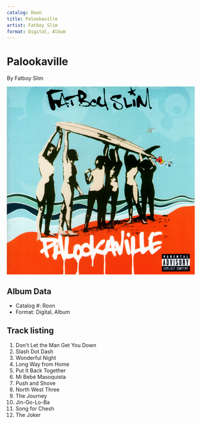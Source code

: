 ```yaml
---
catalog: Roon
title: Palookaville
artist: Fatboy Slim
format: Digital, Album
---
```


# Palookaville

By Fatboy Slim

![](../../assets/albumcovers/Fatboy_Slim-Palookaville.png)

## Album Data

- Catalog #: Roon
- Format: Digital, Album


## Track listing


1. Don't Let the Man Get You Down
2. Slash Dot Dash
3. Wonderful Night
4. Long Way from Home
5. Put It Back Together
6. Mi Bebé Masoquista
7. Push and Shove
8. North West Three
9. The Journey
10. Jin-Go-Lo-Ba
11. Song for Chesh
12. The Joker

